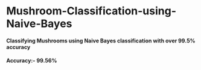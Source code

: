 # Mushroom-Classification-using-Naive-Bayes

#### Classifying Mushrooms using Naive Bayes classification with over 99.5% accuracy

#### Accuracy:- 99.56%
